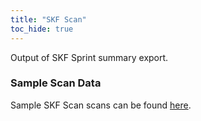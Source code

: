 ```yaml
---
title: "SKF Scan"
toc_hide: true
---
```

Output of SKF Sprint summary export.

### Sample Scan Data
Sample SKF Scan scans can be found [here](https://github.com/DefectDojo/django-DefectDojo/tree/master/unittests/scans/skf).